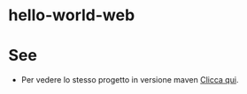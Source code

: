 # hello-world-web

# See
* Per vedere lo stesso progetto in versione maven [Clicca qui](sandrus88/hello-world-web-maven).
